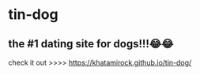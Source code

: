 # tin-dog
## the #1 dating site  for dogs!!!😂😂
check it out >>>> https://khatamirock.github.io/tin-dog/
